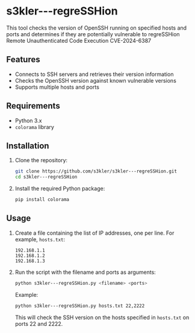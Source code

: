 # s3kler---regreSSHion
This tool checks the version of OpenSSH running on specified hosts and ports and determines if they are potentially vulnerable to regreSSHion Remote Unauthenticated Code Execution CVE-2024-6387

## Features

- Connects to SSH servers and retrieves their version information
- Checks the OpenSSH version against known vulnerable versions
- Supports multiple hosts and ports

## Requirements

- Python 3.x
- `colorama` library

## Installation

1. Clone the repository:

    ```bash
    git clone https://github.com/s3kler/s3kler---regreSSHion.git
    cd s3kler---regreSSHion
    ```

2. Install the required Python package:

    ```bash
    pip install colorama
    ```

## Usage

1. Create a file containing the list of IP addresses, one per line. For example, `hosts.txt`:

    ```
    192.168.1.1
    192.168.1.2
    192.168.1.3
    ```

2. Run the script with the filename and ports as arguments:

    ```bash
    python s3kler---regreSSHion.py <filename> <ports>
    ```

    Example:

    ```bash
    python s3kler---regreSSHion.py hosts.txt 22,2222
    ```

    This will check the SSH version on the hosts specified in `hosts.txt` on ports 22 and 2222.
